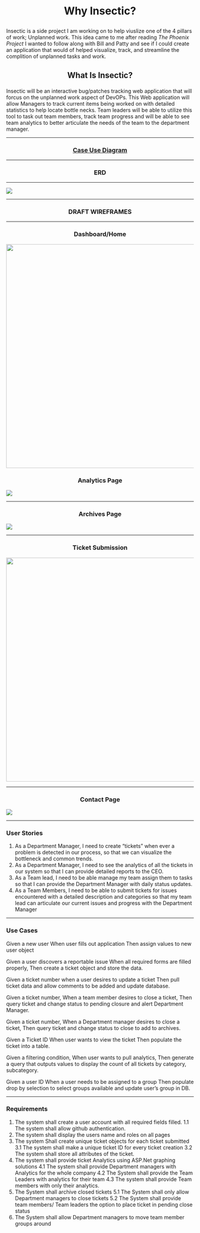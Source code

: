#   <p align ="center">  Why Insectic? </p>

Insectic is a side project I am working on to help viuslize one of the 4 pillars of work; Unplanned work. This idea came to me after reading <i>The Phoenix Project</i> I wanted to follow along with Bill and Patty and see if I could create an application that would of helped visualize, track, and streamline the complition of unplanned tasks and work. 

## <p align ="center">  What Is Insectic? </p>
Insectic will be an interactive bug/patches tracking web application that will forcus on the unplanned work aspect of DevOPs. This Web application will allow Managers to track current items being worked on with detailed statistics to help locate bottle necks. Team leaders will be able to utilize this tool to task out team members, track team progress and will be able to see team analytics to better articulate the needs of the team to the department manager. 
***
 ### <p align="center"> [Case Use Diagram](https://github.com/Darius-D/Insectic/blob/main/CaseUseDiagram.jpg) </p>
***
###   <p align="center">  ERD  </p>
***
![](img/myERD.jpg)

***

###   <p align="center">  DRAFT WIREFRAMES </p>

***

###   <p align="center">  Dashboard/Home

<img src="https://github.com/Darius-D/Insectic/blob/main/img/dashboard2.JPG" width="1000" height="600">

###   <p align="center">  Analytics Page


![](img/Analytic%20page.JPG)

***

###   <p align="center">  Archives Page

![](img/Archives.JPG)

***

###   <p align="center">  Ticket Submission


<p align="center">  
  
  <img src="https://github.com/Darius-D/Insectic/blob/main/img/ticket%20submission.png" width="1000" height="600">

  
  </p>

***

###   <p align="center">  Contact Page


![](img/Contact.JPG)

***
### User Stories

1. As a Department Manager, I need to create “tickets” when ever a problem is detected in our process, so that we can visualize the bottleneck and common trends. 
2. As a Department Manager, I need to see the analytics of all the tickets in our system so that I can provide detailed reports to the CEO. 
3. As a Team lead, I need to be able manage my team assign them to tasks so that I can provide the Department Manager with daily status updates. 
4. As a Team Members, I need to be able to submit tickets for issues encountered with a detailed description and categories so that my team lead can articulate our current issues and progress with the Department Manager

***
### Use Cases

Given a new user
When user fills out application
Then assign values to new user object

Given a user discovers a reportable issue
When all required forms are filled properly, 
Then create a ticket object and store the data.

Given a ticket number 
when a user desires to update a ticket
Then pull ticket data and allow comments to be added and update database. 

Given a ticket number, 
When a team member desires to close a ticket, 
Then query ticket and change status to pending closure and alert Department Manager.

Given a ticket number, 
When a Department manager desires to close a ticket, 
Then query ticket and change status to close to add to archives.

Given a Ticket ID
When user wants to view the ticket
Then populate the ticket into a table.

Given a filtering condition, 
When user wants to pull analytics, 
Then generate a query that outputs values to display the count of all tickets by category, subcategory.

Given a user ID
When a user needs to be assigned to a group
Then populate drop by selection to select groups available and update user’s group in DB.

*** 
### Requirements

1. The system shall create a user account with all required fields filled.
1.1 The system shall allow github authentication.
2.	The system shall display the users name and roles on all pages
3.	The system Shall create unique ticket objects for each ticket submitted
3.1 The system shall make a unique ticket ID for every ticket creation
3.2 The system shall store all attributes of the ticket.
4. The system shall provide ticket Analytics using ASP.Net graphing solutions
4.1 The system shall provide Department managers with Analytics for the whole company
4.2 The System shall provide the Team Leaders with analytics for their team
4.3 The system shall provide Team members with only their analytics. 
5. The System shall archive closed tickets
5.1 The System shall only allow Department managers to close tickets
5.2 The System shall provide team members/ Team leaders the option to place ticket in pending close status
6. The System shall allow Department managers to move team member groups around 



